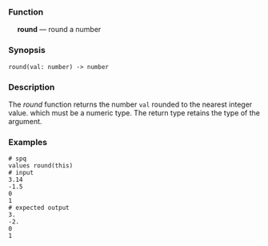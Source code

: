### Function

&emsp; **round** &mdash; round a number

### Synopsis

```
round(val: number) -> number
```

### Description

The _round_ function returns the number `val` rounded to the nearest integer value.
which must be a numeric type.  The return type retains the type of the argument.

### Examples

```mdtest-spq
# spq
values round(this)
# input
3.14
-1.5
0
1
# expected output
3.
-2.
0
1
```
